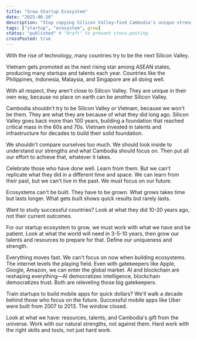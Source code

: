```yaml
---
title: "Grow Startup Ecosystem"
date: "2025-06-10"
description: "Stop copying Silicon Valley—find Cambodia's unique strengths, focus on the future, and grow what can't be built."
tags: ["startup", "ecosystem", grow]
status: "published" # "draft" to prevent cross-posting
crossPosted: true
---
```


With the rise of technology, many countries try to be the next Silicon Valley.

Vietnam gets promoted as the next rising star among ASEAN states, producing many startups and talents each year. Countries like the Philippines, Indonesia, Malaysia, and Singapore are all doing well.

With all respect, they aren't close to Silicon Valley. They are unique in their own way, because no place on earth can be another Silicon Valley.

Cambodia shouldn't try to be Silicon Valley or Vietnam, because we won't be them. They are what they are because of what they did long ago. Silicon Valley goes back more than 100 years, building a foundation that reached critical mass in the 60s and 70s. Vietnam invested in talents and infrastructure for decades to build their solid foundation.

We shouldn't compare ourselves too much. We should look inside to understand our strengths and what Cambodia should focus on. Then put all our effort to achieve that, whatever it takes.

Celebrate those who have done well. Learn from them. But we can't replicate what they did in a different time and space. We can learn from their past, but we can't live in the past. We must focus on our future.

Ecosystems can't be built. They have to be grown. What grows takes time but lasts longer. What gets built shows quick results but rarely lasts.

Want to study successful countries? Look at what they did 10-20 years ago, not their current outcomes.

For our startup ecosystem to grow, we must work with what we have and be patient. Look at what the world will need in 3-5-10 years, then grow our talents and resources to prepare for that. Define our uniqueness and strength.

Everything moves fast. We can't focus on now when building ecosystems. The internet levels the playing field. Even with gatekeepers like Apple, Google, Amazon, we can enter the global market. AI and blockchain are reshaping everything—AI democratizes intelligence, blockchain democratizes trust. Both are releveling those big gatekeepers.

Train startups to build mobile apps for quick dollars? We'll walk a decade behind those who focus on the future. Successful mobile apps like Uber were built from 2007 to 2013. The window closed.

Look at what we have: resources, talents, and Cambodia's gift from the universe. Work with our natural strengths, not against them. Hard work with the right skills and tools, not just hard work.